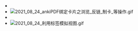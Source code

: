 -
- ![2021_08_24_ankiPDF绑定卡片之浏览_反链_制卡_等操作.gif](https://cdn.logseq.com/%2F1e16ccb0-8fdd-412d-a4ff-31eccf16b7543e8b398b-bad5-4083-869c-5909faf978772021_08_24_ankiPDF%E7%BB%91%E5%AE%9A%E5%8D%A1%E7%89%87%E4%B9%8B%E6%B5%8F%E8%A7%88_%E5%8F%8D%E9%93%BE_%E5%88%B6%E5%8D%A1_%E7%AD%89%E6%93%8D%E4%BD%9C.gif?Expires=4783335212&Signature=TOTE8eNtT401eGvXfmDlvY4QmjsxE93f74q-L7swfkHxYDdti8uGGM27QPJ4J-Io~iuKq4gxbf3wo02VDcL~oSceVaU0ihqnTFUl3fVswiABAdLVbi0P1YuMaVGg~ebSctoeM2pXqhvWruZ4VrKAg8h~uICUeG41cMaECFGpaGAKM2xvdCPri2OR~LHWTOP7VKgcYohEmeUC4tSsRU4ADH4QRzId5YJoUWnOa9UJijnFv8l4Djqr1d6Od2YYD6Fk8OLOJRB304qBwHBV0NEvdQuzLYnJ6-0n4hVq5G8ATYJ1KgGoWO1bIFsP9NKBkSk6rKehzn~7U1SCc-DYmkpr7Q__&Key-Pair-Id=APKAJE5CCD6X7MP6PTEA)
-
- ![2021_08_24_利用标签模拟视图.gif](https://cdn.logseq.com/%2F1e16ccb0-8fdd-412d-a4ff-31eccf16b754be01260a-9f93-47a7-9544-1fc50097097c2021_08_24_%E5%88%A9%E7%94%A8%E6%A0%87%E7%AD%BE%E6%A8%A1%E6%8B%9F%E8%A7%86%E5%9B%BE.gif?Expires=4783336192&Signature=nSodvjOF2KepSNKmLcydTWa1DfEOkPRBkJxP-oVrWF8qSHu5LsSzxo0TwsSaBcirR12G7xQsP273fSc5uaIFUMD81ef4KEQqDizualHjGxSBmSHa8G-4nmVVpRKOC7GcxKiAl~lTNI5dJw~RDOKQcu0Ag9EGWDC5mZaSpocuDXV3biHNEE4FrMAVw8KQJZbWWhUHufL0krqHIiN5Ry17y2zrI3DEkH6ublsy8sEHMSqoCHUadFs1PlTe3Bx0oc9EiayslBXODv-AqBTr5XGONcDNN~KgZp9SIPBQjNIsPW7vdTfTiGHeJy7WSx5GNN1nwOhXmagd1jyqyn9WapDQCg__&Key-Pair-Id=APKAJE5CCD6X7MP6PTEA)